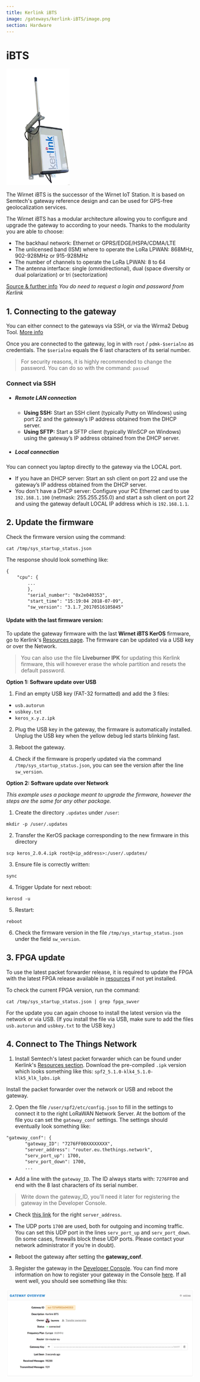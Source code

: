 ```yaml
---
title: Kerlink iBTS
image: /gateways/kerlink-iBTS/image.png
section: Hardware
---
```


# iBTS

![Kerlink iBTS](ibts-gw.png)

The Wirnet iBTS is the successor of the Wirnet IoT Station. It is based on Semtech's gateway reference design and can be used for GPS-free geolocalization services.

The Wirnet iBTS has a modular architecture allowing you to configure and upgrade the gateway to according to your needs. Thanks to the modularity you are able to choose:

* The backhaul network: Ethernet or GPRS/EDGE/HSPA/CDMA/LTE
* The unlicensed band (ISM) where to operate the LoRa LPWAN: 868MHz, 902-928MHz or 915-928MHz
* The number of channels to operate the LoRa LPWAN: 8 to 64
* The antenna interface: single (omnidirectional), dual (space diversity or dual polarization) or tri (sectorization) 


[Source & further info](http://wikikerlink.fr/wirnet-ibts/doku.php)
*You do need to request a login and password from Kerlink*


## 1. Connecting to the gateway

You can either connect to the gateways via SSH, or via the Wirma2 Debug Tool. [More info](http://wikikerlink.fr/wirnet-ibts/doku.php?id=wiki:connect)

Once you are connected to the gateway, log in with `root` / `pdmk-$serialno` as credentials. The `$serialno` equals the 6 last characters of its serial number. 

> For security reasons, it is highly recommended to change the password. You can do so with the command: `passwd`

### Connect via SSH 

* ##### Remote LAN connection

  * **Using SSH:** Start an SSH client (typically Putty on Windows) using port 22 and the gateway’s IP address obtained from the DHCP server.
  * **Using SFTP:** Start a SFTP client (typically WinSCP on Windows) using the gateway’s IP address obtained from the DHCP server.


* ##### Local connection
 You can connect you laptop directly to the gateway via the LOCAL port. 
  * If you have an DHCP server: Start an ssh client on port 22 and use the gateway’s IP address obtained from the DHCP server. 
  * You don't have a DHCP server: Configure your PC Ethernet card to use `192.168.1.100` (netmask: 255.255.255.0) and start a ssh client on port 22 and using the gateway default LOCAL IP address which is `192.168.1.1`.


## 2. Update the firmware

Check the firmware version using the command:

```
cat /tmp/sys_startup_status.json

```

The response should look something like:

```
{
    "cpu": {
        ...
        }, 
        "serial_number": "0x2e040353", 
        "start_time": "15:19:04 2018-07-09", 
        "sw_version": "3.1.7_20170516105845"
```


#### Update with the last firmware version:

To update the gateway firmware with the last **Wirnet iBTS KerOS** firmware, go to Kerlink's [Resources page](http://wikikerlink.fr/wirnet-ibts/doku.php?id=wiki:resources#ibts_keros_firmware). The firmware can be updated via a USB key or over the Network.

> You can also use the file **Liveburner IPK** for updating this Kerlink firmware, this will however erase the whole partition and resets the default password. 

**Option 1: Software update over USB**

1. Find an empty USB key (FAT-32 formatted) and add the 3 files:

 * `usb.autorun`
 * `usbkey.txt`
 * `keros_x.y.z.ipk`

2. Plug the USB key in the gateway, the firmware is automatically installed. Unplug the USB key when the yellow debug led starts blinking fast.

3. Reboot the gateway.

4. Check if the firmware is properly updated via the command `/tmp/sys_startup_status.json`, you can see the version after the line `sw_version`.


**Option 2: Software update over Network**

*This example uses a package meant to upgrade the firmware, however the steps are the same for any other package.*

1. Create the directory `.updates` under `/user`:
 
 ```
 mkdir -p /user/.updates
 ```

2. Transfer the KerOS package corresponding to the new firmware in this directory

 ```
 scp keros_2.0.4.ipk root@<ip_address>:/user/.updates/
 ```

3. Ensure file is correctly written:
 
 ```
 sync 
 ```

4. Trigger Update for next reboot:
 
 ```
 kerosd -u 
 ```

5. Restart:

 ```
 reboot
 ```

6. Check the firmware version in the file `/tmp/sys_startup_status.json` under the field `sw_version`.



## 3. FPGA update

To use the latest packet forwarder release, it is required to update the FPGA with the latest FPGA release available in [resources](http://wikikerlink.fr/wirnet-ibts/doku.php?id=wiki:resources#fpga_updater) if not yet installed.

To check the current FPGA version, run the command:

```
cat /tmp/sys_startup_status.json | grep fpga_swver
```

For the update you can again choose to install the latest version via the network or via USB. (If you install the file via USB, make sure to add the files `usb.autorun` and `usbkey.txt` to the USB key.)
 
## 4. Connect to The Things Network

1. Install Semtech's latest packet forwarder which can be found under Kerlink's [Resources section](http://wikikerlink.fr/wirnet-ibts/doku.php?id=wiki:resources#semtech_packet_forwarder_v2). Download the pre-compiled `.ipk` version which looks something like this: `spf2_5.1.0-klk4_5.1.0-klk5_klk_lpbs.ipk`

 Install the packet forwarder over the network or USB and reboot the gateway.

2. Open the file `/user/spf2/etc/config.json` to fill in the settings to connect it to the right LoRaWAN Network Server. At the bottom of the file you can set the `gateway_conf` settings. The settings should eventually look something like: 

 ```
 "gateway_conf": {         
        "gateway_ID": "7276FF00XXXXXXXX",
        "server_address": "router.eu.thethings.network",
        "serv_port_up": 1700,                                                                                                                                 
        "serv_port_down": 1700,
        ...
 ```   

 * Add a line with the `gateway_ID`. The ID always starts with: `7276FF00` and end with the 8 last characters of its serial number. 
 > Write down the gateway_ID, you'll need it later for registering the gateway in the Developer Console.

 * Check [this link](https://www.thethingsnetwork.org/docs/gateways/packet-forwarder/semtech-udp.html#router-addresses) for the right `server_address`. 

 * The UDP ports `1700` are used, both for outgoing and incoming traffic. You can set this UDP port in the lines `serv_port_up` and `serv_port_down`. (In some cases, firewalls block these UDP ports. Please contact your network administrator if you’re in doubt).

 * Reboot the gateway after setting the **gateway_conf**.

     
3. Register the gateway in the [Developer Console](https://console.thethingsnetwork.org/). You can find more information on how to register your gateway in the Console [here](https://www.thethingsnetwork.org/docs/gateways/registration.html). If all went well, you should see something like this:

 ![Kerlink iBTS Console](ibts.png)

